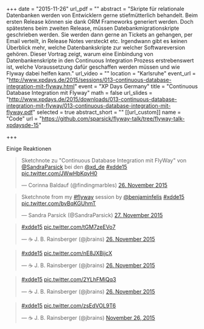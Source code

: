 +++
date = "2015-11-26"
url_pdf = ""
abstract = "Skripte für relationale Datenbanken werden von Entwicklern gerne stiefmütterlich behandelt. Beim ersten Release können sie dank ORM Frameworks generiert werden. Doch spätestens beim zweiten Release, müssen Datebankmigrationskripte geschrieben werden. Sie werden dann gerne an Tickets an gehangen, per Email verteilt, in Release Notes versteckt etc. Irgendwann gibt es keinen Überblick mehr, welche Datenbankskripte zur welcher Softwareversion gehören. Dieser Vortrag zeigt, warum eine Einbindung von Datenbankenskripte in den Continuous Integration Prozess erstrebenswert ist, welche Voraussetzung dafür geschaffen werden müssen und wie Flyway dabei helfen kann."
url_video = ""
location = "Karlsruhe"
event_url = "http://www.xpdays.de/2015/sessions/013-continuous-database-integration-mit-flyway.html"
event = "XP Days Germany"
title = "Continuous Database Integration mit Flyway"
math = false
url_slides = "http://www.xpdays.de/2015/downloads/013-continuous-database-integration-mit-flyway/013-continuous-database-integration-mit-flyway.pdf"
selected = true
abstract_short = ""
[[url_custom]]
name = "Code"
url = "https://github.com/sparsick/flyway-talk/tree/flyway-talk-xpdaysde-15"

+++

Einige Reaktionen

<blockquote class="twitter-tweet" data-lang="de"><p lang="en" dir="ltr">Sketchnote zu &quot;Continuous Database Integration mit FlyWay&quot; von <a href="https://twitter.com/SandraParsick">@SandraParsick</a> bei den <a href="https://twitter.com/xd_de">@xd_de</a> <a href="https://twitter.com/hashtag/xdde15?src=hash">#xdde15</a> <a href="https://t.co/JWwHbKqyH0">pic.twitter.com/JWwHbKqyH0</a></p>&mdash; Corinna Baldauf (@findingmarbles) <a href="https://twitter.com/findingmarbles/status/669988004728016897">26. November 2015</a></blockquote>
<script async src="//platform.twitter.com/widgets.js" charset="utf-8"></script>

<blockquote class="twitter-tweet" data-lang="de"><p lang="en" dir="ltr">Sketchnote from my <a href="https://twitter.com/hashtag/flyway?src=hash">#flyway</a> session by <a href="https://twitter.com/benjaminfelis">@benjaminfelis</a> <a href="https://twitter.com/hashtag/xdde15?src=hash">#xdde15</a> <a href="https://t.co/bvBqKGUhmT">pic.twitter.com/bvBqKGUhmT</a></p>&mdash; Sandra Parsick (@SandraParsick) <a href="https://twitter.com/SandraParsick/status/670211450309316608">27. November 2015</a></blockquote>
<script async src="//platform.twitter.com/widgets.js" charset="utf-8"></script>

<blockquote class="twitter-tweet" data-lang="de"><p lang="und" dir="ltr"><a href="https://twitter.com/hashtag/xdde15?src=hash">#xdde15</a> <a href="https://t.co/tGM7zeEVo7">pic.twitter.com/tGM7zeEVo7</a></p>&mdash; ☕ J. B. Rainsberger (@jbrains) <a href="https://twitter.com/jbrains/status/669803973101158400">26. November 2015</a></blockquote>
<script async src="//platform.twitter.com/widgets.js" charset="utf-8"></script>

<blockquote class="twitter-tweet" data-lang="de"><p lang="und" dir="ltr"><a href="https://twitter.com/hashtag/xdde15?src=hash">#xdde15</a> <a href="https://t.co/nE8JXBijcX">pic.twitter.com/nE8JXBijcX</a></p>&mdash; ☕ J. B. Rainsberger (@jbrains) <a href="https://twitter.com/jbrains/status/669804282049396736">26. November 2015</a></blockquote>
<script async src="//platform.twitter.com/widgets.js" charset="utf-8"></script>

<blockquote class="twitter-tweet" data-lang="de"><p lang="und" dir="ltr"><a href="https://twitter.com/hashtag/xdde15?src=hash">#xdde15</a> <a href="https://t.co/2YLhFMiQq3">pic.twitter.com/2YLhFMiQq3</a></p>&mdash; ☕ J. B. Rainsberger (@jbrains) <a href="https://twitter.com/jbrains/status/669808068104966144">26. November 2015</a></blockquote>
<script async src="//platform.twitter.com/widgets.js" charset="utf-8"></script>

<blockquote class="twitter-tweet" data-lang="de"><p lang="und" dir="ltr"><a href="https://twitter.com/hashtag/xdde15?src=hash">#xdde15</a> <a href="https://t.co/zsEdVOL9T6">pic.twitter.com/zsEdVOL9T6</a></p>&mdash; ☕ J. B. Rainsberger (@jbrains) <a href="https://twitter.com/jbrains/status/669813316634681344">November 26, 2015</a></blockquote>
<script async src="//platform.twitter.com/widgets.js" charset="utf-8"></script>

